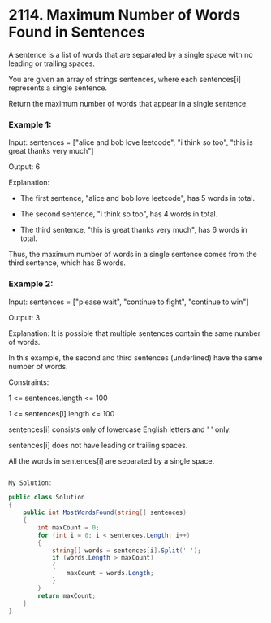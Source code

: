 # 2114. Maximum Number of Words Found in Sentences
A sentence is a list of words that are separated by a single space with no leading or trailing spaces.

You are given an array of strings sentences, where each sentences[i] represents a single sentence.

Return the maximum number of words that appear in a single sentence.

 

### Example 1:

Input: sentences = ["alice and bob love leetcode", "i think so too", "this is great thanks very much"]

Output: 6

Explanation: 

- The first sentence, "alice and bob love leetcode", has 5 words in total.

- The second sentence, "i think so too", has 4 words in total.
  
- The third sentence, "this is great thanks very much", has 6 words in total.
  
Thus, the maximum number of words in a single sentence comes from the third sentence, which has 6 words.

### Example 2:

Input: sentences = ["please wait", "continue to fight", "continue to win"]

Output: 3

Explanation: It is possible that multiple sentences contain the same number of words. 

In this example, the second and third sentences (underlined) have the same number of words.
 

Constraints:

1 <= sentences.length <= 100

1 <= sentences[i].length <= 100

sentences[i] consists only of lowercase English letters and ' ' only.

sentences[i] does not have leading or trailing spaces.

All the words in sentences[i] are separated by a single space.

```csharp

My Solution:

public class Solution
{
    public int MostWordsFound(string[] sentences)
    {
        int maxCount = 0;
        for (int i = 0; i < sentences.Length; i++)
        {
            string[] words = sentences[i].Split(' ');
            if (words.Length > maxCount)
            {
                maxCount = words.Length;
            }
        }
        return maxCount;
    }
}

```
